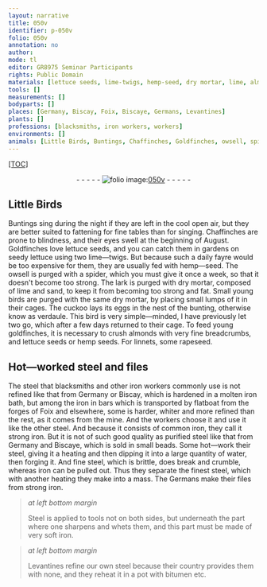 ```yaml
---
layout: narrative
title: 050v
identifier: p-050v
folio: 050v
annotation: no
author:
mode: tl
editor: GR8975 Seminar Participants
rights: Public Domain
materials: [lettuce seeds, lime-twigs, hemp-seed, dry mortar, lime, almonds, breadcrumbs, hemp seeds, rapeseed, steel, iron, molten iron, common iron, water, Steel, bitumen]
tools: []
measurements: []
bodyparts: []
places: [Germany, Biscay, Foix, Biscaye, Germans, Levantines]
plants: []
professions: [blacksmiths, iron workers, workers]
environments: []
animals: [Little Birds, Buntings, Chaffinches, Goldfinches, owsell, spider, lark, cuckoo, bunting, verdaule, goldfinches, linnets]
---
```


<p><a href="{{ site.baseurl }}/diplomatic/">[TOC]</a></p><div class="folio" align="center">- - - - - <a href="http://gallica.bnf.fr/ark:/12148/btv1b10500001g/f106.image" target="_blank"><img src="https://cu-mkp.github.io/2017-workshop-edition/assets/photo-icon.png" alt="folio image: " style="display:inline-block; margin-bottom:-3px;"/>050v</a> - - - - - </div>  
  

## <span class="al">Little Birds</span>

 
<span class="al">Buntings</span> sing during the night if they are left in the cool open air, but they are better suited to fattening for fine tables than for singing. <span class="al">Chaffinches</span> are prone to blindness, and their eyes swell at the beginning of August. <span class="al">Goldfinches</span> love <span class="m">lettuce seeds</span>, and you can catch them in gardens on seedy lettuce using two <span class="m">lime—twigs</span>. But because such a daily fayre would be too expensive for them, they are usually fed with <span class="m">hemp—seed</span>. The <span class="al">owsell</span> is purged with a <span class="al">spider</span>, which you must give it once a week, so that it doesn't become too strong. The <span class="al">lark</span> is purged with <span class="m">dry mortar</span>, composed of <span class="m">lime</span> and sand, to keep it from becoming too strong and fat. Small young birds are purged with the same <span class="m">dry mortar</span>, by placing small lumps of it in their cages. The <span class="al">cuckoo</span> lays its eggs in the nest of the <span class="al">bunting</span>, otherwise know as <span class="al">verdaule</span>. This bird is very simple—minded, I have previously let two go, which after a few days returned to their cage. To feed young <span class="al">goldfinches</span>, it is necessary to crush <span class="m">almonds</span> with very fine <span class="m">breadcrumbs</span>, and <span class="m">lettuce seeds</span> or <span class="m">hemp seeds</span>. For <span class="al">linnets</span>, some <span class="m">rapeseed</span>.

 
  

## Hot—worked <span class="m">steel</span> and files

 
The <span class="m">steel</span> that <span class="pro">blacksmiths</span> and other <span class="pro"><span class="m">iron</span> workers</span> commonly use is not refined like that from <span class="pl">Germany</span> or <span class="pl">Biscay</span>, which is hardened in a <span class="m">molten iron</span> bath, but among the <span class="m">iron</span> in bars which is transported by flatboat from the forges of <span class="pl">Foix</span> and elsewhere, some is harder, whiter and more refined than the rest, as it comes from the mine. And the <span class="pro">workers</span> choose it and use it like the other <span class="m">steel</span>. And because it consists of <span class="m">common iron</span>, they call it strong <span class="m">iron</span>. But it is not of such good quality as purified <span class="m">steel</span> like that from <span class="pl">Germany</span> and <span class="pl">Biscaye</span>, which is sold in small beads. Some hot—work their <span class="m">steel</span>, giving it a heating and then dipping it into a large quantity of <span class="m">water</span>, then forging it. And fine <span class="m">steel</span>, which is brittle, does break and crumble, whereas <span class="m">iron</span> can be pulled out. Thus they separate the finest <span class="m">steel</span>, which with another heating they make into a mass. The <span class="pl">Germans</span> make their files from strong <span class="m">iron</span>.
 
> *at left bottom margin*
> 
> 
> <span class="m">Steel</span> is applied to tools not on both sides, but underneath the part where one sharpens and whets them, and this part must be made of very soft <span class="m">iron</span>.
 
> *at left bottom margin*
> 
> 
> <span class="pl">Levantines</span> refine our own <span class="m">steel</span> because their country provides them with none, and they reheat it in a pot with <span class="m">bitumen</span> etc.

